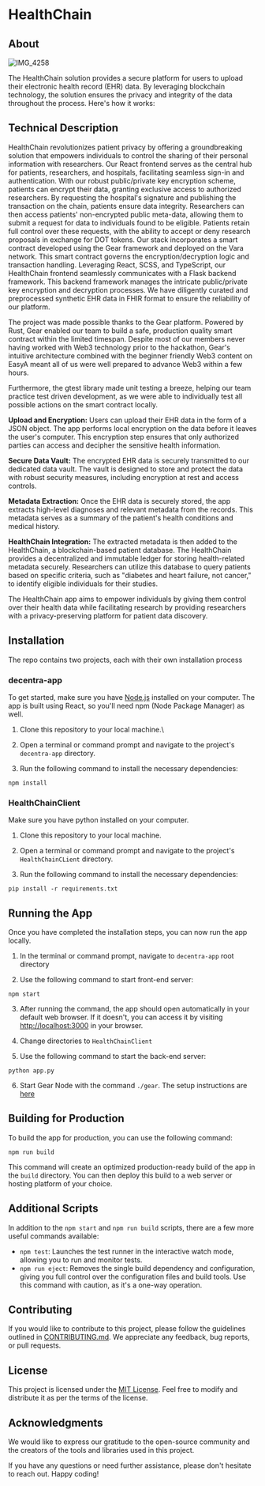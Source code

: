 # HealthChain

## About 
![IMG_4258](https://github.com/melvinhe/HealthChain/assets/64095665/77ce5762-74e1-4344-8a19-bf18ebfc82e8)

The HealthChain solution provides a secure platform for users to upload their electronic health record (EHR) data. By leveraging blockchain technology, the solution ensures the privacy and integrity of the data throughout the process. Here's how it works:

## Technical Description

HealthChain revolutionizes patient privacy by offering a groundbreaking solution that empowers individuals to control the sharing of their personal information with researchers. Our React frontend serves as the central hub for patients, researchers, and hospitals, facilitating seamless sign-in and authentication. With our robust public/private key encryption scheme, patients can encrypt their data, granting exclusive access to authorized researchers. By requesting the hospital's signature and publishing the transaction on the chain, patients ensure data integrity. Researchers can then access patients' non-encrypted public meta-data, allowing them to submit a request for data to individuals found to be eligible. Patients retain full control over these requests, with the ability to accept or deny research proposals in exchange for DOT tokens. Our stack incorporates a smart contract developed using the Gear framework and deployed on the Vara network. This smart contract governs the encryption/decryption logic and transaction handling. Leveraging React, SCSS, and TypeScript, our HealthChain frontend seamlessly communicates with a Flask backend framework. This backend framework manages the intricate public/private key encryption and decryption processes. We have diligently curated and preprocessed synthetic EHR data in FHIR format to ensure the reliability of our platform.

The project was made possible thanks to the Gear platform. Powered by Rust, Gear enabled our team to build a safe, production quality smart contract within the limited timespan. Despite most of our members never having worked with Web3 technology prior to the hackathon, Gear's intuitive architecture combined with the beginner friendly Web3 content on EasyA meant all of us were well prepared to advance Web3 within a few hours.

Furthermore, the gtest library made unit testing a breeze, helping our team practice test driven development, as we were able to individually test all possible actions on the smart contract locally.

**Upload and Encryption:** Users can upload their EHR data in the form of a JSON object. The app performs local encryption on the data before it leaves the user's computer. This encryption step ensures that only authorized parties can access and decipher the sensitive health information.

**Secure Data Vault:** The encrypted EHR data is securely transmitted to our dedicated data vault. The vault is designed to store and protect the data with robust security measures, including encryption at rest and access controls.

**Metadata Extraction:** Once the EHR data is securely stored, the app extracts high-level diagnoses and relevant metadata from the records. This metadata serves as a summary of the patient's health conditions and medical history.

**HealthChain Integration:** The extracted metadata is then added to the HealthChain, a blockchain-based patient database. The HealthChain provides a decentralized and immutable ledger for storing health-related metadata securely. Researchers can utilize this database to query patients based on specific criteria, such as "diabetes and heart failure, not cancer," to identify eligible individuals for their studies.

The HealthChain app aims to empower individuals by giving them control over their health data while facilitating research by providing researchers with a privacy-preserving platform for patient data discovery. 

## Installation
The repo contains two projects, each with their own installation process
### decentra-app
To get started, make sure you have [Node.js](https://nodejs.org) installed on your computer. The app is built using React, so you'll need npm (Node Package Manager) as well. 

1. Clone this repository to your local machine.\

2. Open a terminal or command prompt and navigate to the project's `decentra-app` directory.

3. Run the following command to install the necessary dependencies:

`npm install`

### HealthChainClient
Make sure you have python installed on your computer.

1. Clone this repository to your local machine.

2. Open a terminal or command prompt and navigate to the project's `HealthChainCLient` directory.

3. Run the following command to install the necessary dependencies:

`pip install -r requirements.txt`

## Running the App

Once you have completed the installation steps, you can now run the app locally.

1. In the terminal or command prompt, navigate to `decentra-app` root directory

2. Use the following command to start front-end server:

`npm start`

3. After running the command, the app should open automatically in your default web browser. If it doesn't, you can access it by visiting [http://localhost:3000](http://localhost:3000) in your browser.

4. Change directories to `HealthChainClient`

5. Use the following command to start the back-end server:

`python app.py`

6. Start Gear Node with the command `./gear`. The setup instructions are [here](https://wiki.gear-tech.io/docs/node/setting-up)

## Building for Production

To build the app for production, you can use the following command:

`npm run build`

This command will create an optimized production-ready build of the app in the `build` directory. You can then deploy this build to a web server or hosting platform of your choice.

## Additional Scripts

In addition to the `npm start` and `npm run build` scripts, there are a few more useful commands available:

- `npm test`: Launches the test runner in the interactive watch mode, allowing you to run and monitor tests.
- `npm run eject`: Removes the single build dependency and configuration, giving you full control over the configuration files and build tools. Use this command with caution, as it's a one-way operation.

## Contributing

If you would like to contribute to this project, please follow the guidelines outlined in [CONTRIBUTING.md](CONTRIBUTING.md). We appreciate any feedback, bug reports, or pull requests.

## License

This project is licensed under the [MIT License](LICENSE). Feel free to modify and distribute it as per the terms of the license.

## Acknowledgments

We would like to express our gratitude to the open-source community and the creators of the tools and libraries used in this project.

If you have any questions or need further assistance, please don't hesitate to reach out. Happy coding!
